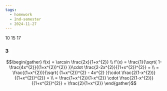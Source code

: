 ```yaml
---
tags:
  - homework
  - 2nd-semester
  - 2024-11-27
---
```


10 15 17

### 3

$$\begin{gather}
f(x) = \arcsin \frac{2x}{1+x^{2}} \\
f'(x) = \frac{1}{\sqrt{ 1-\frac{4x^{2}}{(1+x^{2})^{2}} }}\cdot \frac{2-2x^{2}}{(1+x^{2})^{2}} = \\
= \frac{(1+x^{2})}{\sqrt{ (1+x^{2})^{2} - 4x^{2} }}\cdot \frac{2(1-x^{2})}{(1+x^{2})^{2}} = \\
= \frac{1+x^{2}}{1-x^{2}} \cdot \frac{2(1-x^{2})}{(1+x^{2})^{2}} = \frac{2}{1+x^{2}}
\end{gather}$$

